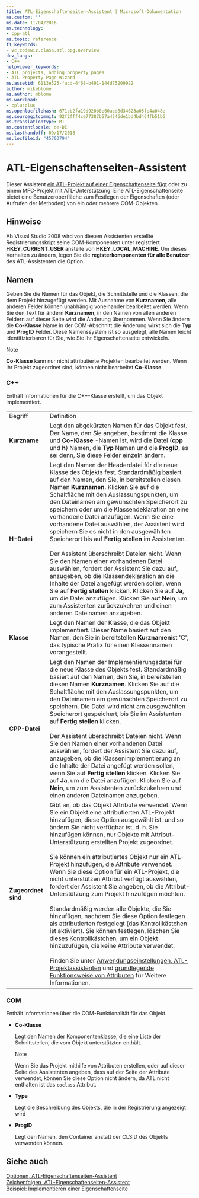 ```yaml
---
title: ATL-Eigenschaftenseiten-Assistent | Microsoft-Dokumentation
ms.custom: ''
ms.date: 11/04/2016
ms.technology:
- cpp-atl
ms.topic: reference
f1_keywords:
- vc.codewiz.class.atl.ppg.overview
dev_langs:
- C++
helpviewer_keywords:
- ATL projects, adding property pages
- ATL Property Page Wizard
ms.assetid: 6113e325-facd-4f68-b491-144d75209922
author: mikeblome
ms.author: mblome
ms.workload:
- cplusplus
ms.openlocfilehash: 671cb2fa19d920b0e60acd8d34623a05fe4a048e
ms.sourcegitcommit: 92f2fff4ce77387b57a4546de1bd4bd464fb51b6
ms.translationtype: MT
ms.contentlocale: de-DE
ms.lasthandoff: 09/17/2018
ms.locfileid: "45703794"
---
```

# <a name="atl-property-page-wizard"></a>ATL-Eigenschaftenseiten-Assistent

Dieser Assistent [ein ATL-Projekt auf einer Eigenschaftenseite fügt](../../atl/reference/adding-an-atl-property-page.md) oder zu einem MFC-Projekt mit ATL-Unterstützung. Eine ATL-Eigenschaftenseite bietet eine Benutzeroberfläche zum Festlegen der Eigenschaften (oder Aufrufen der Methoden) von ein oder mehrere COM-Objekten.

## <a name="remarks"></a>Hinweise

Ab Visual Studio 2008 wird von diesem Assistenten erstellte Registrierungsskript seine COM-Komponenten unter registriert **HKEY_CURRENT_USER** anstelle von **HKEY_LOCAL_MACHINE**. Um dieses Verhalten zu ändern, legen Sie die **registerkomponenten für alle Benutzer** des ATL-Assistenten die Option.

## <a name="names"></a>Namen

Geben Sie die Namen für das Objekt, die Schnittstelle und die Klassen, die dem Projekt hinzugefügt werden. Mit Ausnahme von **Kurznamen**, alle anderen Felder können unabhängig voneinander bearbeitet werden. Wenn Sie den Text für ändern **Kurznamen**, in den Namen von allen anderen Feldern auf dieser Seite wird die Änderung übernommen. Wenn Sie ändern die **Co-Klasse** Name in der COM-Abschnitt die Änderung wirkt sich die **Typ** und **ProgID** Felder. Diese Namenssystem ist so ausgelegt, alle Namen leicht identifizierbaren für Sie, wie Sie Ihr Eigenschaftenseite entwickeln.

> [!NOTE]
>  **Co-Klasse** kann nur nicht attributierte Projekten bearbeitet werden. Wenn Ihr Projekt zugeordnet sind, können nicht bearbeitet **Co-Klasse**.

### <a name="c"></a>C++

Enthält Informationen für die C++-Klasse erstellt, um das Objekt implementiert.

|||
|-|-|
|Begriff|Definition|
|**Kurzname**|Legt den abgekürzten Namen für das Objekt fest. Der Name, den Sie angeben, bestimmt die Klasse und **Co-Klasse** -Namen ist, wird die Datei (**cpp** und **h**) Namen, die **Typ** Namen und die  **ProgID**, es sei denn, Sie diese Felder einzeln ändern.|
|**H-Datei**|Legt den Namen der Headerdatei für die neue Klasse des Objekts fest. Standardmäßig basiert auf den Namen, den Sie, in bereitstellen diesen Namen **Kurznamen**. Klicken Sie auf die Schaltfläche mit den Auslassungspunkten, um den Dateinamen am gewünschten Speicherort zu speichern oder um die Klassendeklaration an eine vorhandene Datei anzufügen. Wenn Sie eine vorhandene Datei auswählen, der Assistent wird speichern Sie es nicht in den ausgewählten Speicherort bis auf **Fertig stellen** im Assistenten.<br /><br /> Der Assistent überschreibt Dateien nicht. Wenn Sie den Namen einer vorhandenen Datei auswählen, fordert der Assistent Sie dazu auf, anzugeben, ob die Klassendeklaration an die Inhalte der Datei angefügt werden sollen, wenn Sie auf **Fertig stellen** klicken. Klicken Sie auf **Ja**, um die Datei anzufügen. Klicken Sie auf **Nein**, um zum Assistenten zurückzukehren und einen anderen Dateinamen anzugeben.|
|**Klasse**|Legt den Namen der Klasse, die das Objekt implementiert. Dieser Name basiert auf den Namen, den Sie in bereitstellen **Kurznamen**ist 'C', das typische Präfix für einen Klassennamen vorangestellt.|
|**CPP-Datei**|Legt den Namen der Implementierungsdatei für die neue Klasse des Objekts fest. Standardmäßig basiert auf den Namen, den Sie, in bereitstellen diesen Namen **Kurznamen**. Klicken Sie auf die Schaltfläche mit den Auslassungspunkten, um den Dateinamen am gewünschten Speicherort zu speichern. Die Datei wird nicht am ausgewählten Speicherort gespeichert, bis Sie im Assistenten auf **Fertig stellen** klicken.<br /><br /> Der Assistent überschreibt Dateien nicht. Wenn Sie den Namen einer vorhandenen Datei auswählen, fordert der Assistent Sie dazu auf, anzugeben, ob die Klassenimplementierung an die Inhalte der Datei angefügt werden sollen, wenn Sie auf **Fertig stellen** klicken. Klicken Sie auf **Ja**, um die Datei anzufügen. Klicken Sie auf **Nein**, um zum Assistenten zurückzukehren und einen anderen Dateinamen anzugeben.|
|**Zugeordnet sind**|Gibt an, ob das Objekt Attribute verwendet. Wenn Sie ein Objekt eine attributierten ATL-Projekt hinzufügen, diese Option ausgewählt ist, und so ändern Sie nicht verfügbar ist, d. h. Sie hinzufügen können, nur Objekte mit Attribut-Unterstützung erstellten Projekt zugeordnet.<br /><br /> Sie können ein attributiertes Objekt nur ein ATL-Projekt hinzufügen, die Attribute verwendet. Wenn Sie diese Option für ein ATL-Projekt, die nicht unterstützen Attribut verfügt auswählen, fordert der Assistent Sie angeben, ob die Attribut-Unterstützung zum Projekt hinzufügen möchten.<br /><br /> Standardmäßig werden alle Objekte, die Sie hinzufügen, nachdem Sie diese Option festlegen als attributierten festgelegt (das Kontrollkästchen ist aktiviert). Sie können festlegen, löschen Sie dieses Kontrollkästchen, um ein Objekt hinzuzufügen, die keine Attribute verwendet.<br /><br /> Finden Sie unter [Anwendungseinstellungen, ATL-Projektassistenten](../../atl/reference/application-settings-atl-project-wizard.md) und [grundlegende Funktionsweise von Attributen](../../windows/basic-mechanics-of-attributes.md) für Weitere Informationen.|

### <a name="com"></a>COM

Enthält Informationen über die COM-Funktionalität für das Objekt.

- **Co-Klasse**

   Legt den Namen der Komponentenklasse, die eine Liste der Schnittstellen, die vom Objekt unterstützten enthält.

   > [!NOTE]
   > Wenn Sie das Projekt mithilfe von Attributen erstellen, oder auf dieser Seite des Assistenten angeben, dass auf der Seite der Attribute verwendet, können Sie diese Option nicht ändern, da ATL nicht enthalten ist das `coclass` Attribut.

- **Type**

   Legt die Beschreibung des Objekts, die in der Registrierung angezeigt wird

- **ProgID**

   Legt den Namen, den Container anstatt der CLSID des Objekts verwenden können.

## <a name="see-also"></a>Siehe auch

[Optionen, ATL-Eigenschaftenseiten-Assistent](../../atl/reference/options-atl-property-page-wizard.md)   
[Zeichenfolgen, ATL-Eigenschaftenseiten-Assistent](../../atl/reference/strings-atl-property-page-wizard.md)   
[Beispiel: Implementieren einer Eigenschaftenseite](../../atl/example-implementing-a-property-page.md)

